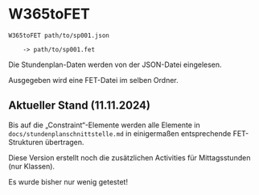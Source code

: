 # W365toFET

```
W365toFET path/to/sp001.json

    -> path/to/sp001.fet
```

Die Stundenplan-Daten werden von der JSON-Datei eingelesen.

Ausgegeben wird eine FET-Datei im selben Ordner.

## Aktueller Stand (11.11.2024)

Bis auf die „Constraint“-Elemente werden alle Elemente in `docs/stundenplanschnittstelle.md` in einigermaßen entsprechende FET-Strukturen übertragen.

Diese Version erstellt noch die zusätzlichen Activities für Mittagsstunden (nur Klassen).

Es wurde bisher nur wenig getestet!
